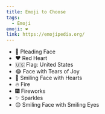 ```yaml
---
title: Emoji to Choose
tags:
  - Emoji
emoji: ❤️
link: https://emojipedia.org/
---
```


- 🥺 Pleading Face
- ❤ Red Heart
- 🇺🇸 Flag: United States
- 😂 Face with Tears of Joy
- 🥰 Smiling Face with Hearts
- 🔥 Fire
- 🎆 Fireworks
- ✨ Sparkles
- 😊 Smiling Face with Smiling Eyes
